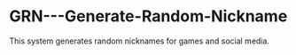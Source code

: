 # GRN---Generate-Random-Nickname
This system generates random nicknames for games and social media.
